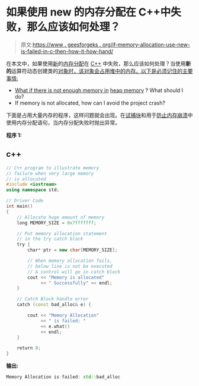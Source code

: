 # 如果使用 new 的内存分配在 C++中失败，那么应该如何处理？

> 原文:[https://www . geesforgeks . org/if-memory-allocation-use-new-is-failed-in-c-then-how-it-how-hand/](https://www.geeksforgeeks.org/if-memory-allocation-using-new-is-failed-in-c-then-how-it-should-be-handled/)

在本文中，如果使用[新](https://www.geeksforgeeks.org/new-and-delete-operators-in-cpp-for-dynamic-memory/)的[内存分配](https://www.geeksforgeeks.org/dynamic-memory-allocation-in-c-using-malloc-calloc-free-and-realloc/)在 [C++](https://www.geeksforgeeks.org/c-plus-plus/) 中失败，那么应该如何处理？当使用**新的**运算符动态创建类的[对象时，该对象会占用堆中的内存。以下是必须记住的主要事情:](https://www.geeksforgeeks.org/c-classes-and-objects/)

[](https://www.geeksforgeeks.org/c-classes-and-objects/)
*   [What if there is not enough memory in](https://www.geeksforgeeks.org/c-classes-and-objects/) [heap memory](https://www.geeksforgeeks.org/stack-vs-heap-memory-allocation/) ? What should I do?
*   If memory is not allocated, how can I avoid the project crash?

下面是占用大量内存的程序，这样问题就会出现。在[试捕块](https://www.geeksforgeeks.org/exception-handling-c/)和用于[防止内存崩溃](https://www.geeksforgeeks.org/what-is-memory-leak-how-can-we-avoid/)中使用内存分配语句，当内存分配失败时抛出异常。

**程序 1:**

## c++

```cpp
// C++ program to illustrate memory
// failure when very large memory
// is allocated
#include <iostream>
using namespace std;

// Driver Code
int main()
{
    // Allocate huge amount of memory
    long MEMORY_SIZE = 0x7fffffff;

    // Put memory allocation statement
    // in the try catch block
    try {
        char* ptr = new char[MEMORY_SIZE];

        // When memory allocation fails,
        // below line is not be executed
        // & control will go in catch block
        cout << "Memory is allocated"
             << " Successfully" << endl;
    }

    // Catch Block handle error
    catch (const bad_alloc& e) {

        cout << "Memory Allocation"
             << " is failed: "
             << e.what()
             << endl;
    }

    return 0;
}
```

**输出:**

```cpp
Memory Allocation is failed: std::bad_alloc
```